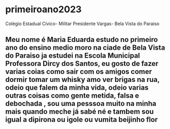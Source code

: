 # primeiroano2023
Colégio Estadual Cívico- Militar Presidente Vargas- Bela Vista do  Paraiso

## Meu nome é Maria Eduarda estudo no primeiro ano do ensino medio moro na ciade de Bela Vista do Paraiso ja estudei na Escola Municipal Professora Dircy dos Santos, eu gosto de fazer varias coias como sair com os amigos comer dormir tomar um whisky amo ver brigas na rua, odeio que falem da minha vida, odeio varias outras coisas como gente metida, falsa e debochada , sou uma pesssoa muito na minha mais quando meche já sabé né e tambem sou igual a dipirona ou igole ou vumita beijinho flor
